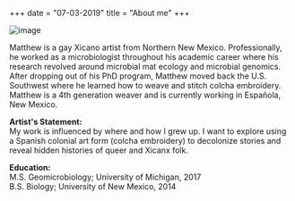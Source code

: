 +++
date = "07-03-2019"
title = "About me"
+++

![image][1]

Matthew is a gay Xicano artist from Northern New Mexico. Professionally, he worked as a microbiologist throughout his academic career where his research revolved around microbial mat ecology and microbial genomics. After dropping out of his PhD program, Matthew moved back the U.S. Southwest where he learned how to weave and stitch colcha embroidery. Matthew is a 4th generation weaver and is currently working in Española, New Mexico. 

**Artist's Statement:**\
My work is influenced by where and how I grew up. I want to explore using a Spanish colonial art form (colcha embroidery) to decolonize stories and reveal hidden histories of queer and Xicanx folk. 

**Education:**\
M.S. Geomicrobiology; University of Michigan, 2017\
B.S. Biology; University of New Mexico, 2014



[1]: /img/me.jpg
